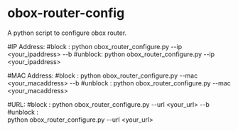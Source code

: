# obox-router-config
A python script to configure obox router.

#IP Address:
#block :
    python obox_router_configure.py --ip <your_ipaddress> --b
#unblock:
    python obox_router_configure.py --ip <your_ipaddress>
    
#MAC Address:
#block :
    python obox_router_configure.py --mac <your_macaddress> --b
#unblock :
    python obox_router_configure.py --mac <your_macaddress>
    
#URL:
#block :
    python obox_router_configure.py --url <your_url> --b
#unblock :    
    python obox_router_configure.py --url <your_url>
